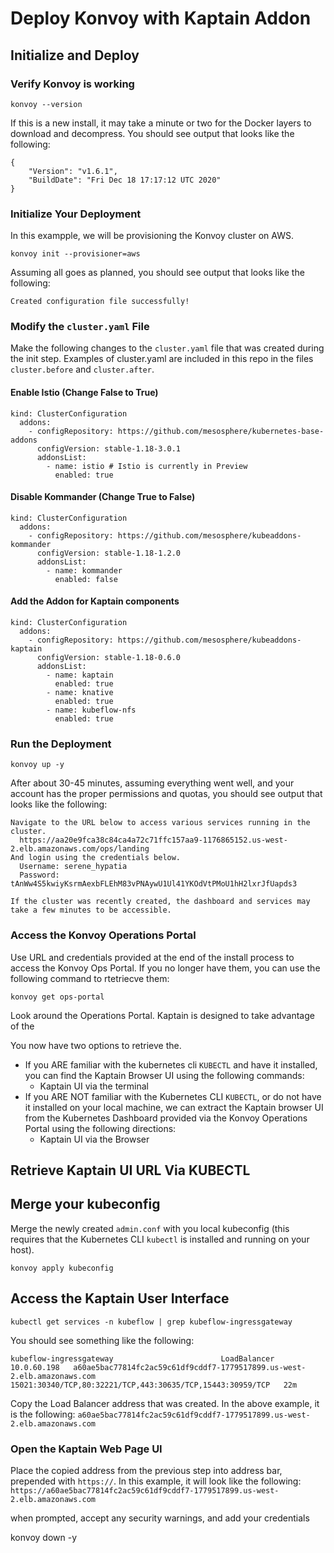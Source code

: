 # Deploy Konvoy with Kaptain Addon

## Initialize and Deploy

### Verify Konvoy is working
`konvoy --version`

If this is a new install, it may take a minute or two for the Docker layers to download and decompress.  You should see output that looks like the following:
```
{
    "Version": "v1.6.1",
    "BuildDate": "Fri Dec 18 17:17:12 UTC 2020"
}
```

### Initialize Your Deployment
In this exampple, we will be provisioning the Konvoy cluster on AWS.
```
konvoy init --provisioner=aws
```
Assuming all goes as planned, you should see output that looks like the following:
```
Created configuration file successfully!
```

### Modify the `cluster.yaml` File
 Make the following changes to the `cluster.yaml` file that was created during the init step.  Examples of cluster.yaml are included in this repo in the files `cluster.before` and `cluster.after`.

#### Enable Istio (Change False to True)
```
kind: ClusterConfiguration
  addons:
    - configRepository: https://github.com/mesosphere/kubernetes-base-addons
      configVersion: stable-1.18-3.0.1
      addonsList:
        - name: istio # Istio is currently in Preview
          enabled: true
```

#### Disable Kommander (Change True to False)
```
kind: ClusterConfiguration
  addons:
    - configRepository: https://github.com/mesosphere/kubeaddons-kommander
      configVersion: stable-1.18-1.2.0
      addonsList:
        - name: kommander
          enabled: false
```

#### Add the Addon for Kaptain components
```
kind: ClusterConfiguration
  addons:
    - configRepository: https://github.com/mesosphere/kubeaddons-kaptain
      configVersion: stable-1.18-0.6.0
      addonsList:
        - name: kaptain
          enabled: true
        - name: knative
          enabled: true
        - name: kubeflow-nfs
          enabled: true
```

### Run the Deployment
```
konvoy up -y
```
After about 30-45 minutes, assuming everything went well, and your account has the proper permissions and quotas, you should see output that looks like the following:
```
Navigate to the URL below to access various services running in the cluster.
  https://aa20e9fca38c84ca4a72c71ffc157aa9-1176865152.us-west-2.elb.amazonaws.com/ops/landing
And login using the credentials below.
  Username: serene_hypatia
  Password: tAnWw4S5kwiyKsrmAexbFLEhM83vPNAywU1Ul41YKOdVtPMoU1hH2lxrJfUapds3

If the cluster was recently created, the dashboard and services may take a few minutes to be accessible.
```

### Access the Konvoy Operations Portal
Use URL and credentials provided at the end of the install process to access the Konvoy Ops Portal.  If you no longer have them, you can use the following command to rtetriecve them:
```
konvoy get ops-portal
```

Look around the Operations Portal.  Kaptain is designed to take advantage of the 

You now have two options to retrieve the.  
* If you ARE familiar with the kubernetes cli `KUBECTL` and have it installed, you can find the Kaptain Browser UI using the following commands: 
  * Kaptain UI via the terminal
* If you ARE NOT familiar with the Kubernetes CLI `KUBECTL`, or do not have it installed on your local machine, we can extract the Kaptain browser UI from the Kubernetes Dashboard provided via the Konvoy Operations Portal using the following directions:
  * Kaptain UI via the Browser



## Retrieve Kaptain UI URL Via KUBECTL

## Merge your kubeconfig
Merge the newly created `admin.conf` with you local kubeconfig (this requires that the Kubernetes CLI `kubectl` is installed and running on your host).
```
konvoy apply kubeconfig
```

## Access the Kaptain User Interface

```
kubectl get services -n kubeflow | grep kubeflow-ingressgateway
```
You should see something like the following:
```
kubeflow-ingressgateway                        LoadBalancer   10.0.60.198   a60ae5bac77814fc2ac59c61df9cddf7-1779517899.us-west-2.elb.amazonaws.com   15021:30340/TCP,80:32221/TCP,443:30635/TCP,15443:30959/TCP   22m
```

Copy the Load Balancer address that was created.  In the above example, it is the following:
 `a60ae5bac77814fc2ac59c61df9cddf7-1779517899.us-west-2.elb.amazonaws.com`

### Open the Kaptain Web Page UI
Place the copied address from the previous step into address bar, prepended with `https://`.  In this example, it will look like the following:
 `https://a60ae5bac77814fc2ac59c61df9cddf7-1779517899.us-west-2.elb.amazonaws.com`

when prompted, accept any security warnings, and add your credentials







konvoy down -y







